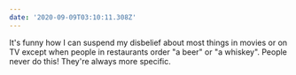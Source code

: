 ```yaml
---
date: '2020-09-09T03:10:11.308Z'
---
```


It's funny how I can suspend my disbelief about most things in movies or on TV except when people in restaurants order "a beer" or "a whiskey". People never do this! They're always more specific.
